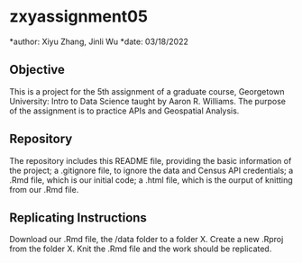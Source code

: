 # zxyassignment05
*author: Xiyu Zhang, Jinli Wu
*date: 03/18/2022

## Objective
This is a project for the 5th assignment of a graduate course, Georgetown University: Intro to Data Science taught by Aaron R. Williams. The purpose of the assignment is to practice APIs and Geospatial Analysis.

## Repository
The repository includes this README file, providing the basic information of the project; a .gitignore file, to ignore the data and Census API credentials; a .Rmd file, which is our initial code; a .html file, which is the ourput of knitting from our .Rmd file.

## Replicating Instructions
Download our .Rmd file, the /data folder to a folder X. Create a new .Rproj from the folder X. Knit the .Rmd file and the work should be replicated.
